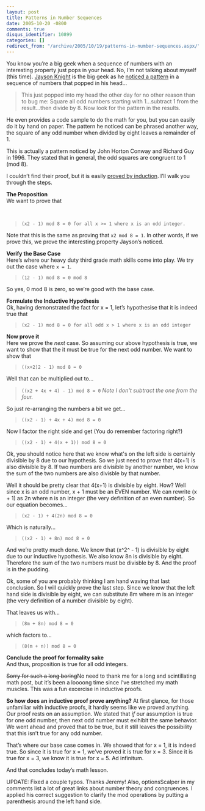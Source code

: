 ```yaml
---
layout: post
title: Patterns in Number Sequences
date: 2005-10-20 -0800
comments: true
disqus_identifier: 10899
categories: []
redirect_from: "/archive/2005/10/19/patterns-in-number-sequences.aspx/"
---
```


You know you’re a big geek when a sequence of numbers with an
interesting property just pops in your head. No, I’m not talking about
myself (this time). [Jayson Knight](http://jaysonknight.com/blog/) is
the big geek as he [noticed a
pattern](http://jaysonknight.com/blog/archive/2005/10/20/2248.aspx) in a
sequence of numbers that popped in his head...

> This just popped into my head the other day for no other reason than
> to bug me: Square all odd numbers starting with 1...subtract 1 from
> the result...then divide by 8. Now look for the pattern in the
> results.

He even provides a code sample to do the math for you, but you can
easily do it by hand on paper. The pattern he noticed can be phrased
another way, the square of any odd number when divided by eight leaves a
remainder of 1.

This is actually a pattern noticed by John Horton Conway and Richard Guy
in 1996. They stated that in general, the odd squares are congruent to 1
(mod 8).

I couldn’t find their proof, but it is easily [proved by
induction](http://www.cc.gatech.edu/people/home/idris/AlgorithmsProject/ProofMethods/Induction/ProofByInduction.html).
I’ll walk you through the steps.

**The Proposition**\
 We want to prove that

 

> `(x2 - 1) mod 8 = 0 for all x >= 1 where x is an odd integer.`

Note that this is the same as proving that `x2 mod 8 = 1`. In other
words, if we prove this, we prove the interesting property Jayson’s
noticed.

**Verify the Base Case**\
 Here’s where our heavy duty third grade math skills come into play. We
try out the case where `x = 1`.

> `(12 - 1) mod 8 = 0 mod 8`

So yes, 0 mod 8 is zero, so we’re good with the base case.

**Formulate the Inductive Hypothesis**\
 Ok, having demonstrated the fact for x = 1, let’s hypothesise that it
is indeed true that

> `(x2 - 1) mod 8 = 0 for all odd x > 1 where x is an odd integer`

**Now prove it**\
 Here we prove the *next* case. So assuming our above hypothesis is
true, we want to show that the it must be true for the next odd number.
We want to show that

> `((x+2)2 - 1) mod 8 = 0`

Well that can be multiplied out to...

> `((x2 + 4x + 4) - 1) mod 8 = 0` *Note I don't subtract the one from
> the four.*

So just re-arranging the numbers a bit we get...

> `((x2 - 1) + 4x + 4) mod 8 = 0`

Now I factor the right side and get (You do remember factoring right?)

> `((x2 - 1) + 4(x + 1)) mod 8 = 0`

Ok, you should notice here that we know what's on the left side is
certainly divisible by 8 due to our hypothesis. So we just need to prove
that 4(x+1) is also divisible by 8. If two numbers are divisible by
another number, we know the sum of the two numbers are also divisble by
that number.

Well it should be pretty clear that 4(x+1) is divisible by eight. How?
Well since x is an odd number, x + 1 must be an EVEN number. We can
rewrite (x + 1) as 2n where n is an integer (the very definition of an
even number). So our equation becomes...

> `(x2 - 1) + 4(2n) mod 8 = 0`

Which is naturally...

> `((x2 - 1) + 8n) mod 8 = 0`

And we’re pretty much done. We know that (x^2^ - 1) is divisible by
eight due to our inductive hypothesis. We also know 8n is divisible by
eight. Therefore the sum of the two numbers must be divisble by 8. And
the proof is in the pudding.

Ok, some of you are probably thinking I am hand waving that last
conclusion. So I will quickly prove the last step. Since we know that
the left hand side is divisible by eight, we can substitute 8m where m
is an integer (the very definition of a number divisible by eight).

That leaves us with...

> `(8m + 8n) mod 8 = 0`

which factors to...

> `(8(m + n)) mod 8 = 0`

**Conclude the proof for formality sake**\
 And thus, proposition is true for all odd integers.

~~Sorry for such a long boring~~No need to thank me for a long and
scintillating math post, but it’s been a loooong time since I’ve
stretched my math muscles. This was a fun excercise in inductive proofs.

**So how does an inductive proof prove anything?** At first glance, for
those unfamiliar with inductive proofs, it hardly seems like we proved
anything. Our proof rests on an assumption. We stated that *if* our
assumption is true for one odd number, then next odd number must
exihibit the same behavior. We went ahead and proved that to be true,
but it still leaves the possibility that this isn’t true for any odd
number.

That’s where our base case comes in. We showed that for x = 1, it is
indeed true. So since it is true for x = 1, we’ve proved it is true for
x = 3. Since it is true for x = 3, we know it is true for x = 5. Ad
infinitum.

And that concludes today’s math lesson.

UPDATE: Fixed a couple typos. Thanks Jeremy! Also, optionsScalper in my
comments list a lot of great links about number theory and congruences.
I applied his correct suggestion to clarify the mod operations by
putting a parenthesis around the left hand side.


